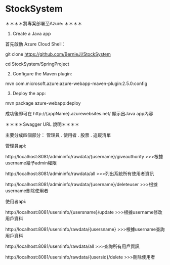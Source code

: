 # StockSystem

＊＊＊＊將專案部署至Azure: ＊＊＊＊

1. Create a Java app

首先啟動 Azure Cloud Shell：

git clone https://github.com/BernieJi/StockSystem

cd StockSystem/SpringProject

2. Configure the Maven plugin:


mvn com.microsoft.azure:azure-webapp-maven-plugin:2.5.0:config


3. Deploy the app:

mvn package azure-webapp:deploy

成功後即可在 http://{appName}.azurewebsites.net/ 顯示出Java app內容




＊＊＊＊Swagger URL 說明＊＊＊＊


主要分成四個部分： 管理員 . 使用者 . 股票 . 追蹤清單


管理員api:


http://localhost:8081/admininfo/rawdata/{username}/giveauthority >>>根據username給予admin權限


http://localhost:8081/admininfo/rawdata/all  >>>列出系統所有使用者資訊


http://localhost:8081/admininfo/rawdata/{username}/deleteuser >>>根據username刪除使用者


使用者api:


http://localhost:8081/usersinfo/{usersname}/update  >>>根據username修改用戶資料


http://localhost:8081/usersinfo/rawdata/{usersname} >>>根據username查詢用戶資料


http://localhost:8081/usersinfo/rawdata/all >>>查詢所有用戶資訊


http://localhost:8081/usersinfo/rawdata/{usersid}/delete >>>刪除使用者







